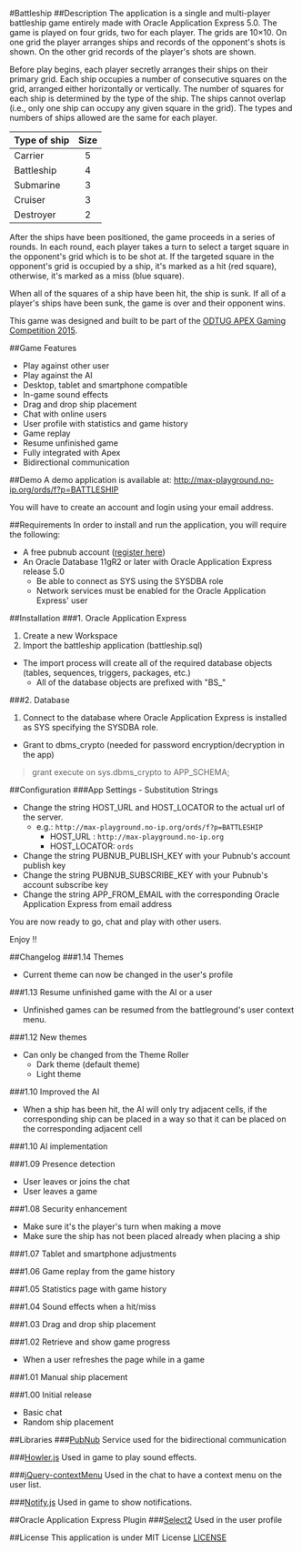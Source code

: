 #Battleship
##Description
The application is a single and multi-player battleship game entirely made with Oracle Application Express 5.0. 
The game is played on four grids, two for each player. The grids are 10×10. On one grid the player arranges ships and records of the opponent's shots is shown. On the other grid records of the player's shots are shown.

Before play begins, each player secretly arranges their ships on their primary grid. Each ship occupies a number of consecutive squares on the grid, arranged either horizontally or vertically. The number of squares for each ship is determined by the type of the ship. The ships cannot overlap (i.e., only one ship can occupy any given square in the grid). The types and numbers of ships allowed are the same for each player.

| Type of ship | Size |
| :----------- | :--: |
| Carrier      | 5    |
| Battleship   | 4    |
| Submarine    | 3    |
| Cruiser      | 3    |
| Destroyer    | 2    |

After the ships have been positioned, the game proceeds in a series of rounds. In each round, each player takes a turn to select a target square in the opponent's grid which is to be shot at. If the targeted square in the opponent's grid is occupied by a ship, it's marked as a hit (red square), otherwise, it's marked as a miss (blue square).

When all of the squares of a ship have been hit, the ship is sunk. If all of a player's ships have been sunk, the game is over and their opponent wins.

This game was designed and built to be part of the [ODTUG APEX Gaming Competition 2015](http://competition.odtug.com/).

##Game Features
* Play against other user
* Play against the AI
* Desktop, tablet and smartphone compatible
* In-game sound effects
* Drag and drop ship placement
* Chat with online users
* User profile with statistics and game history
* Game replay
* Resume unfinished game
* Fully integrated with Apex
* Bidirectional communication

##Demo
A demo application is available at:
http://max-playground.no-ip.org/ords/f?p=BATTLESHIP

You will have to create an account and login using your email address.

##Requirements
In order to install and run the application, you will require the following:

* A free pubnub account ([register here](https://www.pubnub.com/))
* An Oracle Database 11gR2 or later with Oracle Application Express release 5.0
  * Be able to connect as SYS using the SYSDBA role
  * Network services must be enabled for the Oracle Application Express' user

##Installation
###1. Oracle Application Express
1. Create a new Workspace
2. Import the battleship application (battleship.sql)
  * The import process will create all of the required database objects (tables, sequences, triggers, packages, etc.)
    * All of the database objects are prefixed with "BS_"

###2. Database
1. Connect to the database where Oracle Application Express is installed as SYS specifying the SYSDBA role.
 * Grant to dbms_crypto (needed for password encryption/decryption in the app)

> grant execute on sys.dbms_crypto to APP_SCHEMA;

##Configuration
###App Settings - Substitution Strings
* Change the string HOST_URL and HOST_LOCATOR to the actual url of the server.
  * e.g.: `http://max-playground.no-ip.org/ords/f?p=BATTLESHIP`
    * HOST_URL : `http://max-playground.no-ip.org`
    * HOST_LOCATOR: `ords`
* Change the string PUBNUB_PUBLISH_KEY with your Pubnub's account publish key
* Change the string PUBNUB_SUBSCRIBE_KEY with your Pubnub's account subscribe key
* Change the string APP_FROM_EMAIL with the corresponding Oracle Application Express from email address

You are now ready to go, chat and play with other users.

Enjoy !!

##Changelog
###1.14 Themes
* Current theme can now be changed in the user's profile

###1.13 Resume unfinished game with the AI or a user
* Unfinished games can be resumed from the battleground's user context menu.

###1.12 New themes
* Can only be changed from the Theme Roller
  * Dark theme (default theme)
  * Light theme
  
###1.10 Improved the AI
* When a ship has been hit, the AI will only try adjacent cells, if the corresponding ship can be placed in a way so that it can be placed on the corresponding adjacent cell

###1.10 AI implementation

###1.09 Presence detection
* User leaves or joins the chat
* User leaves a game

###1.08 Security enhancement
* Make sure it's the player's turn when making a move
* Make sure the ship has not been placed already when placing a ship

###1.07 Tablet and smartphone adjustments

###1.06 Game replay from the game history

###1.05 Statistics page with game history

###1.04 Sound effects when a hit/miss 

###1.03 Drag and drop ship placement

###1.02 Retrieve and show game progress
* When a user refreshes the page while in a game

###1.01 Manual ship placement

###1.00 Initial release
* Basic chat
* Random ship placement

##Libraries
###[PubNub](https://www.pubnub.com/)
Service used for the bidirectional communication

###[Howler.js](https://github.com/goldfire/howler.js)
Used in game to play sound effects.

###[jQuery-contextMenu](https://github.com/swisnl/jQuery-contextMenu)
Used in the chat to have a context menu on the user list.

###[Notify.js](http://notifyjs.com)
Used in game to show notifications.

##Oracle Application Express Plugin
###[Select2](https://github.com/nbuytaert1/apex-select2)
Used in the user profile

##License
This application is under MIT License
[LICENSE](https://github.com/maxime-tremblay/apex-battleship/blob/master/LICENSE)
